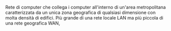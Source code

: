 Rete di computer che collega i computer all'interno di un'area metropolitana caratterizzata da un unica zona geografica di qualsiasi dimensione con molta densità di edifici.
Più grande di una rete locale LAN ma più piccola di una rete geografica WAN,